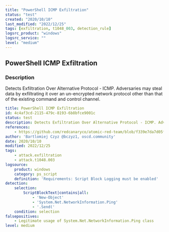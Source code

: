 ```yaml
---
title: "PowerShell ICMP Exfiltration"
status: "test"
created: "2020/10/10"
last_modified: "2022/12/25"
tags: [exfiltration, t1048_003, detection_rule]
logsrc_product: "windows"
logsrc_service: ""
level: "medium"
---
```


## PowerShell ICMP Exfiltration

### Description

Detects Exfiltration Over Alternative Protocol - ICMP. Adversaries may steal data by exfiltrating it over an un-encrypted network protocol other than that of the existing command and control channel.

```yml
title: PowerShell ICMP Exfiltration
id: 4c4af3cd-2115-479c-8193-6b8bfce9001c
status: test
description: Detects Exfiltration Over Alternative Protocol - ICMP. Adversaries may steal data by exfiltrating it over an un-encrypted network protocol other than that of the existing command and control channel.
references:
    - https://github.com/redcanaryco/atomic-red-team/blob/f339e7da7d05f6057fdfcdd3742bfcf365fee2a9/atomics/T1048.003/T1048.003.md#atomic-test-2---exfiltration-over-alternative-protocol---icmp
author: 'Bartlomiej Czyz @bczyz1, oscd.community'
date: 2020/10/10
modified: 2022/12/25
tags:
    - attack.exfiltration
    - attack.t1048.003
logsource:
    product: windows
    category: ps_script
    definition: 'Requirements: Script Block Logging must be enabled'
detection:
    selection:
        ScriptBlockText|contains|all:
            - 'New-Object'
            - 'System.Net.NetworkInformation.Ping'
            - '.Send('
    condition: selection
falsepositives:
    - Legitimate usage of System.Net.NetworkInformation.Ping class
level: medium

```
